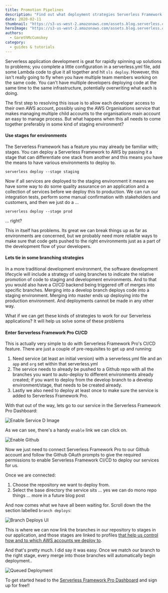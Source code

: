 ```yaml
---
title: Promotion Pipelines
description: "Find out what deployment strategies Serverless Framework Pro's CI/CD feature gives us for managing deployments as a team"
date: 2020-02-11
thumbnail: "https://s3-us-west-2.amazonaws.com/assets.blog.serverless.com/promotion-pipelines/img-thumb-feb10-pipelines.png"
heroImage: "https://s3-us-west-2.amazonaws.com/assets.blog.serverless.com/promotion-pipelines/img-blog-feb10-pipelines.png"
authors:
  - GarethMcCumskey
category:
  - guides & tutorials
---
```


Serverless application development is geat for rapidly spinning up solutions to problems; you complete a little configuration in a serverless.yml file, add some Lambda code to glue it all together and hit `sls deploy`. However, this isn't really going to fly when you have multiple team members working on the same code. You can't have multiple developers deploying code at the same time to the same infrastructure, potentially overwriting what each is doing.
   
The first step to resolving this issue is to allow each developer access to their own AWS account, possibly using the AWS Organisations service that makes managing multiple child accounts to the organisations main account an easy to manage process. But what happens when this all needs to come together preferably in some kind of staging environment?
      
#### Use stages for environments

The Serverless Framework has a feature you may already be familiar with; stages. You can deploy a Serverless Framework to AWS by passing it a stage that can differentiate one stack from another and this means you have the means to have various environments to deploy to. 

`serverless deploy --stage staging`

Now if all services are deployed to the staging environment it means we have some way to do some quality assurance on an application and a collection of services before we deploy this to production. We can run our integration tests, perform some manual confirmation with stakeholders and customers, and then we just do a ... 

`serverless deploy --stage prod`

... right?

This in itself has problems. Its great we can break things up as far as environments are concerned, but we probably need more reliable ways to make sure that code gets pushed to the right environments just as a part of the development flow of your developers.

#### Lets tie in some branching strategies

In a more traditional development environment, the software development lifecycle will include a strategy of using branches to indicate the relative promotion of code to staging and development environments. And to that you would also have a CI/CD backend being triggered off of merges into specific branches. Merging into a develop branch deploys code into a staging environment. Merging into master ends up deploying into the production environment. And deployments cannot be made in any other way.

What if we can get these kinds of strategies to work for our Serverless applications? It will help us solve some of these problems

#### Enter Serverless Framework Pro CI/CD

This is actually very simple to do with Serverless Framework Pro's CI/CD feature. There are just a couple of pre-requisites to get up and running:

1. Need service (at least an initial version) with a serverless.yml file and an `app` and `org` set within that serverless.yml
2. The service needs to already be pushed to a Github repo with all the branches you want to auto-deploy to different environments already created; if you want to deploy from the develop branch to a develop environment/stage, that needs to be created already.
3. Lastly we also need to deploy at least once to make sure the service is added to Serverless Framework Pro.

With that out of the way, lets go to our service in the Serverless Framework Pro Dashboard:

![Enable Service D Image](https://s3-us-west-2.amazonaws.com/assets.blog.serverless.com/promotion-pipelines/EnableServiceD.png)

As we can see, there's a handy `enable` link we can click on.

![Enable Github](https://s3-us-west-2.amazonaws.com/assets.blog.serverless.com/promotion-pipelines/ConnectToGithub.png)

Now we just need to connect Serverless Framework Pro to our Github account and follow the Github OAuth prompts to give the required permissions to enable Serverless Framework CI/CD to deploy our services for us. 

Once we are connected:

1. Choose the repository we want to deploy from.
2. Select the base directory the service sits ... yes we can do mono repo things ... more in a future blog post

And now comes what we have all been waiting for. Scroll down the the section labelled `branch deploys`:

![Branch Deploys UI](https://s3-us-west-2.amazonaws.com/assets.blog.serverless.com/promotion-pipelines/BranchDeploys.png)

This is where we can now link the branches in our repository to stages in our application, and those stages are linked to profiles [that help us control how and to which AWS accounts we deploy to](https://serverless.com/blog/serverless-deployment-best-practices/).

And that's pretty much. I did say it was easy. Once we match our branch to the right stage, every merge into those branches will automatically begin deployment.. 

![Queued Deployment](https://s3-us-west-2.amazonaws.com/assets.blog.serverless.com/promotion-pipelines/QueuedDeployment.png)   

To get started head to the [Serverless Framework Pro Dashboard](https://dashboard.serverless.com) and sign up for free!!

